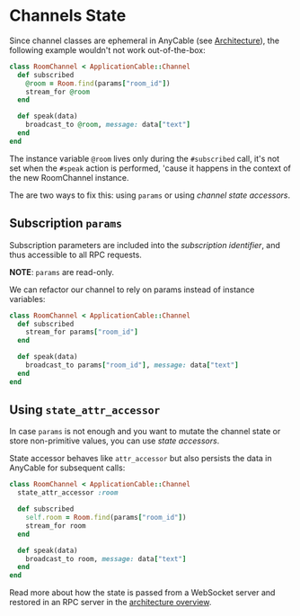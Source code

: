 # Channels State

Since channel classes are ephemeral in AnyCable (see [Architecture](../architecture.md)), the following example wouldn't not work out-of-the-box:

```ruby
class RoomChannel < ApplicationCable::Channel
  def subscribed
    @room = Room.find(params["room_id"])
    stream_for @room
  end

  def speak(data)
    broadcast_to @room, message: data["text"]
  end
end
```

The instance variable `@room` lives only during the `#subscribed` call, it's not set when the `#speak` action is performed, 'cause it happens in the context of the new RoomChannel instance.

The are two ways to fix this: using `params` or using _channel state accessors_.

## Subscription `params`

Subscription parameters are included into the _subscription identifier_, and thus accessible to all RPC requests.

**NOTE**: `params` are read-only.

We can refactor our channel to rely on params instead of instance variables:

```ruby
class RoomChannel < ApplicationCable::Channel
  def subscribed
    stream_for params["room_id"]
  end

  def speak(data)
    broadcast_to params["room_id"], message: data["text"]
  end
end
```

## Using `state_attr_accessor`

In case `params` is not enough and you want to mutate the channel state or store non-primitive values, you can use _state accessors_.

State accessor behaves like `attr_accessor` but also persists the data in AnyCable for subsequent calls:

```ruby
class RoomChannel < ApplicationCable::Channel
  state_attr_accessor :room

  def subscribed
    self.room = Room.find(params["room_id"])
    stream_for room
  end

  def speak(data)
    broadcast_to room, message: data["text"]
  end
end
```

Read more about how the state is passed from a WebSocket server and restored in an RPC server in the [architecture overview](../architecture.md#restoring-state-objects).
